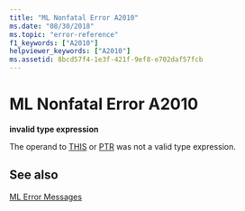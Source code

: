 ```yaml
---
title: "ML Nonfatal Error A2010"
ms.date: "08/30/2018"
ms.topic: "error-reference"
f1_keywords: ["A2010"]
helpviewer_keywords: ["A2010"]
ms.assetid: 8bcd57f4-1e3f-421f-9ef8-e702daf57fcb
---
```

# ML Nonfatal Error A2010

**invalid type expression**

The operand to [THIS](../../assembler/masm/operator-this.md) or [PTR](../../assembler/masm/operator-ptr.md) was not a valid type expression.

## See also

[ML Error Messages](../../assembler/masm/ml-error-messages.md)<br/>